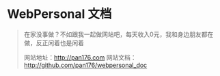 # WebPersonal 文档

> 在家没事做？不如跟我一起做网站吧，每天收入0元，我和身边朋友都在做，反正闲着也是闲着
>
> 网站地址：http://pan176.com  网站文档：http://github.com/pan176/webpersonal_doc